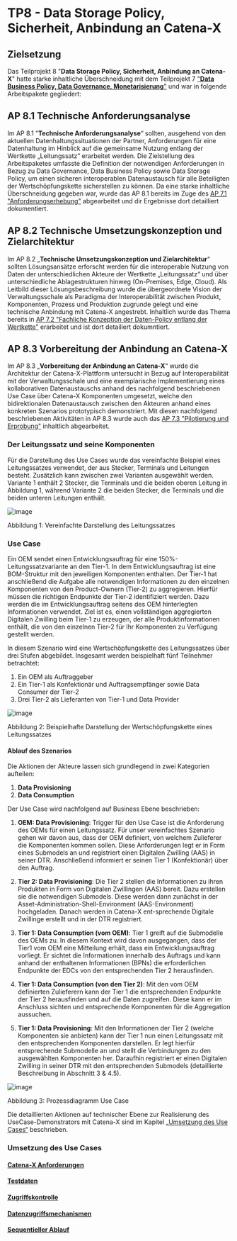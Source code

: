 # TP8 - Data Storage Policy, Sicherheit, Anbindung an Catena-X
## Zielsetzung
Das Teilprojekt 8 "**Data Storage Policy, Sicherheit, Anbindung an Catena-X**" hatte starke inhaltliche Überschneidung mit dem Teilprojekt 7 ["**Data Business Policy, Data Governance, Monetarisierung**"](/TP07#tp-7--data-business-policy-data-governance-monetarisierung) und war in folgende Arbeitspakete gegliedert: 

## AP 8.1 Technische Anforderungsanalyse
Im AP 8.1 "**Technische Anforderungsanalyse**“ sollten, ausgehend von den aktuellen Datenhaltungssituationen der Partner, Anforderungen für eine Datenhaltung im Hinblick auf die gemeinsame Nutzung entlang der Wertkette „Leitungssatz“ erarbeitet werden.
Die Zielstellung des Arbeitspaketes umfasste die Definition der notwendigen Anforderungen in Bezug zu Data Governance, Data Business Policy sowie Data Storage Policy, um einen sicheren interoperablen Datenaustausch für alle Beteiligten der Wertschöpfungskette sicherstellen zu können.
Da eine starke inhaltliche Überschneidung gegeben war, wurde das AP 8.1 bereits im Zuge des [AP 7.1 "Anforderungserhebung"](/TP07#ap-71---anforderungserhebung) abgearbeitet und dir Ergebnisse dort detailliert dokumentiert.

## AP 8.2 Technische Umsetzungskonzeption und Zielarchitektur
Im AP 8.2 „**Technische Umsetzungskonzeption und Zielarchitektur**“ sollten Lösungsansätze erforscht werden für die interoperable Nutzung von Daten der unterschiedlichen Akteure der Wertkette „Leitungssatz“ und über unterschiedliche Ablagestrukturen hinweg (On-Premises, Edge, Cloud). Als Leitbild dieser Lösungsbeschreibung wurde die übergeordnete Vision der Verwaltungsschale als Paradigma der Interoperabilität zwischen Produkt, Komponenten, Prozess und Produktion zugrunde gelegt und eine technische Anbindung mit Catena-X angestrebt. Inhaltlich wurde das Thema bereits in [AP 7.2 "Fachliche Konzeption der Daten-Policy entlang der Wertkette"](/TP07#ap-72---fachliche-konzeption-der-daten-policy-entlang-der-wertkette) erarbeitet und ist dort detailiert dokumntiert.

## AP 8.3 Vorbereitung der Anbindung an Catena-X
Im AP 8.3 „**Vorbereitung der Anbindung an Catena-X**“ wurde die Architektur der Catena-X-Plattform untersucht in Bezug auf Interoperabilität mit der Verwaltungsschale und eine exemplarische Implementierung eines kollaborativen Datenaustauschs anhand des nachfolgend beschriebenen Use Case über Catena-X Komponenten umgesetzt, welche den bidirektionalen Datenaustausch zwischen den Akteuren anhand eines konkreten Szenarios prototypisch demonstriert. Mit diesen nachfolgend beschriebenen Aktivitäten in AP 8.3 wurde auch das [AP 7.3 "Pilotierung und Erprobung"](/TP07#ap-73---pilotierung-und-erprobung-erstellung-implementierungsguideline) inhaltlich abgearbeitet.

###	Der Leitungssatz und seine Komponenten
Für die Darstellung des Use Cases wurde das vereinfachte Beispiel eines Leitungssatzes verwendet, der aus Stecker, Terminals und Leitungen besteht. Zusätzlich kann zwischen zwei Varianten ausgewählt werden. Variante 1 enthält 2 Stecker, die Terminals und die beiden oberen Leitung in Abbildung 1, während Variante 2 die beiden Stecker, die Terminals und die beiden unteren Leitungen enthält. 

![image](https://github.com/user-attachments/assets/b05ac68d-f96c-4a5e-879a-bedafc687761)
 
Abbildung 1: Vereinfachte Darstellung des Leitungssatzes

### Use Case
Ein OEM sendet einen Entwicklungsauftrag für eine 150%-Leitungssatzvariante an den Tier-1. In dem Entwicklungsauftrag ist eine BOM-Struktur mit den jeweiligen Komponenten enthalten. Der Tier-1 hat anschließend die Aufgabe alle notwendigen Informationen zu den einzelnen Komponenten von den Product-Ownern (Tier-2) zu aggregieren. Hierfür müssen die richtigen Endpunkte der Tier-2 identifiziert werden. Dazu werden die im Entwicklungsauftrag seitens des OEM hinterlegten Informationen verwendet. Ziel ist es, einen vollständigen aggregierten Digitalen Zwilling beim Tier-1 zu erzeugen, der alle Produktinformationen enthält, die von den einzelnen Tier-2 für Ihr Komponenten zu Verfügung gestellt werden.

In diesem Szenario wird eine Wertschöpfungskette des Leitungssatzes über drei Stufen abgebildet. Insgesamt werden beispielhaft fünf Teilnehmer betrachtet:

1.	Ein OEM als Auftraggeber
3.	Ein Tier-1 als Konfektionär und Auftragsempfänger sowie Data Consumer der Tier-2	
5.	Drei Tier-2 als Lieferanten von Tier-1 und Data Provider
   
 ![image](https://github.com/user-attachments/assets/64e59452-5849-4839-a585-6a0061a5fab2)

Abbildung 2: Beispielhafte Darstellung der Wertschöpfungskette eines Leitungssatzes

####	Ablauf des Szenarios
Die Aktionen der Akteure lassen sich grundlegend in zwei Kategorien aufteilen:

1.	**Data Provisioning**
2.	**Data Consumption**
   
Der Use Case wird nachfolgend auf Business Ebene beschrieben: 

1. **OEM: Data Provisioning**: Trigger für den Use Case ist die Anforderung des OEMs für einen Leitungssatz. Für unser vereinfachtes Szenario gehen wir davon aus, dass der OEM definiert, von welchem Zulieferer die Komponenten kommen sollen. Diese Anforderungen legt er in Form eines Submodels an und registriert einen Digitalen Zwilling (AAS) in seiner DTR. Anschließend informiert er seinen Tier 1 (Konfektionär) über den Auftrag.

2.	**Tier 2: Data Provisioning**: Die Tier 2 stellen die Informationen zu ihren Produkten in Form von Digitalen Zwillingen (AAS) bereit. Dazu erstellen sie die notwendigen Submodels. Diese werden dann zunächst in der Asset-Administration-Shell-Environment (AAS-Environment) hochgeladen. Danach werden in Catena-X ent-sprechende Digitale Zwillinge erstellt und in der DTR registriert.

3.	**Tier 1: Data Consumption (vom OEM)**: Tier 1 greift auf die Submodelle des OEMs zu. In diesem Kontext wird davon ausgegangen, dass der Tier1 vom OEM eine Mitteilung erhält, dass ein Entwicklungsauftrag vorliegt. Er sichtet die Informationen innerhalb des Auftrags und kann anhand der enthaltenen Informationen (BPNs) die erforderlichen Endpunkte der EDCs von den entsprechenden Tier 2 herausfinden.

4.	**Tier 1: Data Consumption (von den Tier 2)**: Mit den vom OEM definierten Zulieferern kann der Tier 1 die entsprechenden Endpunkte der Tier 2 herausfinden und auf die Daten zugreifen. Diese kann er im Anschluss sichten und entsprechende Komponenten für die Aggregation aussuchen. 

5.	**Tier 1: Data Provisioning**: Mit den Informationen der Tier 2 (welche Komponenten sie anbieten) kann der Tier 1 nun einen Leitungssatz mit den entsprechenden Komponenten darstellen. Er legt hierfür entsprechende Submodelle an und stellt die Verbindungen zu den ausgewählten Komponenten her. Daraufhin registriert er einen Digitalen Zwilling in seiner DTR mit den entsprechenden Submodels (detaillierte Beschreibung in Abschnitt 3 & 4.5).
 
 ![image](https://github.com/user-attachments/assets/121c8101-0d3e-4825-b111-f0731cedc6b6)

Abbildung 3: Prozessdiagramm Use Case

Die detaillierten Aktionen auf technischer Ebene zur Realisierung des UseCase-Demonstrators mit Catena-X sind im Kapitel [„Umsetzung des Use Cases“](/TP08/README.md#umsetzung-des-use-cases) beschrieben.

### Umsetzung des Use Cases
#### [Catena-X Anforderungen](/TP08/CX-Anforderungen.md)
#### [Testdaten](/TP08/Testdaten#readme)
#### [Zugriffskontrolle](/TP08/Zugriffskontrolle.md)
#### [Datenzugriffsmechanismen](/TP08/CX-Datenzugriff.md)
#### [Sequentieller Ablauf](/TP08/UseCaseAblauf.md)
